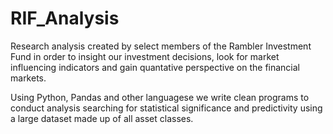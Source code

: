 RIF_Analysis
===========================
Research analysis created by select members of the Rambler Investment Fund in order to insight our investment decisions,
look for market influencing indicators and gain quantative perspective on the financial markets.

Using Python, Pandas and other languagese we write clean programs to conduct analysis searching for statistical significance
and predictivity using a large dataset made up of all asset classes.
